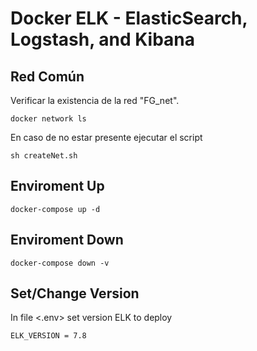 # Docker ELK -  ElasticSearch, Logstash, and Kibana

## Red Común
Verificar la existencia de la red "FG_net".

    docker network ls

En caso de no estar presente ejecutar el script

    sh createNet.sh

## Enviroment Up
    docker-compose up -d

## Enviroment Down
    docker-compose down -v

## Set/Change Version
In file <.env> set version ELK to deploy

    ELK_VERSION = 7.8